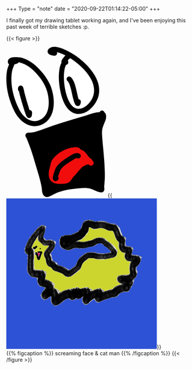 +++
Type = "note"
date = "2020-09-22T01:14:22-05:00"
+++

I finally got my drawing tablet working again, and I've been enjoying this past week of terrible sketches :p.

{{< figure >}}

<div class="flex space-x-4">
<svg class="w-1/2" alt="screaming face" height="400" viewBox="0 0 316 476" xmlns="http://www.w3.org/2000/svg" fill-rule="evenodd" clip-rule="evenodd" stroke-linejoin="round" stroke-miterlimit="2">
<path d="M22.354 41.9C18.553 54.39 11.799 65.237 9.778 78.41c-6.271 40.885 4.689 85.005 22.812 121.623 13.226 26.723 40.621 51.526 72.744 40.132 47.276-16.768 41.793-85.575 23.767-121.049-4.776-9.399-10.245-18.405-16.73-26.724C95.152 70.305 73.488 49.62 45.74 42.253c-4.216-1.12-33.434-4.888-32.919 5.484.168 3.377 16.589-1.377 18.887-2.22" fill="#fff"/>
<path d="M8.783 55.217c-2.689-1.698-3.819-4.422-3.952-7.084-.335-6.743 3.901-11.872 11.962-14.082 10.026-2.748 27.59-.436 31 .47 29.442 7.816 52.616 29.516 70.887 52.953 6.801 8.723 12.545 18.162 17.553 28.018 11.56 22.75 18.207 58.336 10.83 87.028-5.264 20.472-17.422 37.512-39.054 45.185-36.205 12.842-67.683-14.005-82.589-44.124C6.592 165.54-4.644 119.673 1.871 77.197c1.205-7.857 4.007-14.924 6.912-21.98zm30.019-6.005a7.973 7.973 0 01-4.341 3.817c-1.057.387-4.595 1.398-8.586 2.288-3.291 7.867-6.846 15.548-8.189 24.306-6.027 39.293 4.656 81.67 22.074 116.861 11.548 23.334 34.851 46.09 62.9 36.141 16.189-5.742 24.968-18.768 28.907-34.089 6.426-24.995.473-55.977-9.598-75.796-4.544-8.942-9.737-17.515-15.907-25.429-16.168-20.738-36.321-40.41-62.375-47.326-.787-.209-2.571-.51-4.885-.773z"/>
<path d="M188.078 49.048c0-5.2-3.909.68-5.117 2.646-3.28 5.345-5.212 11.196-6.436 17.316-3.029 15.148-2.893 31.45-1.315 46.745 3.348 32.458 18.061 100.805 65.528 86.572 5.618-1.685 11.118-4.877 15.799-8.346 6.494-4.813 12.039-10.877 16.61-17.51 38.66-56.089-19.749-116.674-64.685-145.868-12.182-7.914-51.3-30.36-66.8-19.855-9.829 6.662 7.071 9.674 10.942 9.532" fill="#fff"/>
<path d="M159.863 16.915a8.003 8.003 0 01-6.965 11.359c-3.273.121-13.097-1.578-17.487-4.809-3.781-2.782-5.211-6.456-4.681-10.258.348-2.494 1.749-5.9 6.443-9.08 6.15-4.17 15.043-5.047 25.01-3.066 18.596 3.696 41.619 16.976 50.637 22.834 23.378 15.187 50.195 38.608 66.204 65.46 16.987 28.49 22.05 60.695.71 91.657-5.068 7.353-11.233 14.06-18.433 19.396-5.403 4.005-11.78 7.637-18.266 9.582-22.834 6.847-39.427-2.02-51.302-17.836-15.653-20.846-22.358-54.997-24.481-75.579-1.658-16.077-1.755-33.21 1.428-49.134 1.41-7.05 3.684-13.774 7.463-19.932.733-1.194 2.23-3.432 3.627-4.928 1.354-1.449 2.809-2.41 3.961-2.9 3.881-1.654 7.157-.764 9.732 1.948 1.045 1.101 2.615 3.235 2.615 7.42a8.002 8.002 0 01-6.941 7.927c-2.39 4.232-3.813 8.83-4.767 13.602-2.874 14.373-2.7 29.843-1.203 44.356 1.595 15.46 5.811 39.49 15.366 57.937 8.197 15.825 20.511 27.61 39.907 21.793 4.751-1.425 9.375-4.176 13.333-7.11 5.788-4.29 10.713-9.71 14.787-15.623 17.32-25.129 12.509-51.259-1.278-74.383-14.764-24.762-39.62-46.23-61.179-60.236-6.954-4.518-23.119-14.045-38.136-18.76a68.522 68.522 0 00-6.104-1.637z"/>
<path d="M194.961 31.663c1.834-1.53-3.648 2.31-4.413 3.265-3.75 4.69-6.52 7.29-8.381 12.266" fill="#fff"/>
<path d="M196.443 40.36c-2.949 3.62-5.296 5.658-6.783 9.636-1.546 4.135-6.16 6.237-10.295 4.691a8.003 8.003 0 01-4.691-10.295c2.175-5.819 5.241-8.976 9.626-14.46.984-1.23 6.788-5.478 7.574-5.847 2.549-1.2 4.451-.75 5.191-.587 2.302.512 3.803 1.764 4.828 3.233.971 1.391 1.652 3.168 1.39 5.482-.037.332.038 2.894-3.197 5.593a7.939 7.939 0 01-1.621 1.05l-2.022 1.504zm-7.231-14.26l-.11.12.129-.14-.019.02zm.293-.288l-.224.22.241-.236-.017.016zM292.649 214.684c-14.435.94-28.984 7.518-42.71 11.734-22.775 6.996-45.734 13.385-68.479 20.475-19.036 5.934-37.827 12.432-56.564 19.236-9.941 3.61-18.151 6.742-28.24 9.62-3.554 1.013-7.142 1.926-10.767 2.648a79.336 79.336 0 01-8.735 1.236c-2.228.191-4.472.07-6.708.087-4.058.032-1.179 1.911.619 5.648 1.545 3.211 2.768 6.372 4.059 9.708 1.958 5.052 3.923 10.102 5.824 15.176a729.336 729.336 0 017.414 20.916c4.364 13.038 8.113 26.236 11.912 39.445 6.942 24.131 15.301 48.34 19.503 73.155 1.112 6.572-.156 20.272 7.765 23.473 3.22 1.302 25.599-11.259 28.856-12.618 18.859-7.87 39.95-11.704 60.182-13.767 16.563-1.688 35.81-4.412 52.264.41 8.781 2.571 16.594 7.39 25.216 10.267 1.142.381 6.389 1.841 7.59.62 1.423-1.449-.182-8.123 0-10.593.678-9.227 1.758-18.343 1.942-27.62.805-40.636-4.409-80.356-7.678-120.807-2.704-33.458-1.626-34.645 10.148-63.097 1.636-3.95 2.858-10.549.933-14.693-.696-1.498-4.376-4.273-4.376-5.512 0-.777.795 1.361.973 2.117.357 1.516-.055 2.561-.619 3.972"/>
<path d="M295.03 207.047c.65-2.04 1.929-3.058 2.564-3.576 1.63-1.33 3.462-1.895 5.462-1.798 1.357.065 3.065.445 4.762 1.855a8.302 8.302 0 011.681 1.907c.185.287.439.808.702 1.416 1.169 1.308 3.544 4.033 4.049 5.122 2.764 5.95 1.552 15.45-.796 21.123-11.083 26.782-12.111 27.897-9.566 59.393 3.291 40.718 8.513 80.704 7.702 121.61-.186 9.42-1.273 18.677-1.962 28.047-.152 2.068.825 6.955.486 9.601-.353 2.76-1.517 4.75-2.759 6.013-1.279 1.301-3.237 2.457-5.892 2.776-3.063.368-8.533-.946-9.936-1.415-8.528-2.846-16.247-7.634-24.932-10.179-15.49-4.539-33.611-1.717-49.204-.127-19.465 1.984-39.768 5.62-57.912 13.191-2.652 1.106-17.777 9.473-25.393 12.112-4.487 1.555-7.996 1.165-9.542.541-5.478-2.214-8.875-6.972-10.549-13.044-1.527-5.536-1.405-12.368-2.106-16.512-4.152-24.52-12.443-48.433-19.303-72.278-3.768-13.1-7.483-26.188-11.81-39.118a719.905 719.905 0 00-7.32-20.649c-1.89-5.046-3.845-10.068-5.791-15.093-1.215-3.135-2.356-6.11-3.809-9.128-1.249-2.595-2.744-4.565-3.088-5.717-.789-2.65-.34-4.857.646-6.679.91-1.68 2.992-4.673 8.969-4.72 2.029-.016 4.066.114 6.088-.059a71.645 71.645 0 007.855-1.11c3.413-.68 6.79-1.542 10.136-2.497 9.898-2.823 17.95-5.904 27.703-9.446 18.854-6.846 37.76-13.383 56.914-19.354 22.756-7.093 45.725-13.485 68.511-20.484 14.301-4.393 29.501-11.09 44.54-12.07a7.92 7.92 0 012.9.346zm2.057 14.291a7.924 7.924 0 01-3.918 1.33c-13.831.9-27.729 7.358-40.881 11.398-22.764 6.992-45.713 13.377-68.447 20.464-18.919 5.898-37.593 12.356-56.214 19.12-10.129 3.677-18.497 6.86-28.777 9.792-3.762 1.073-7.561 2.037-11.399 2.801a85.865 85.865 0 01-6.792 1.072 256.6 256.6 0 011.925 4.871c1.968 5.081 3.945 10.158 5.856 15.261a739.838 739.838 0 017.509 21.182c4.399 13.147 8.182 26.453 12.014 39.773 7.024 24.417 15.45 48.921 19.701 74.03.555 3.276.513 8.328 1.323 12.96.181 1.036.404 2.047.747 2.962 5.754-2.748 21.334-10.176 23.583-11.114 19.574-8.169 41.452-12.202 62.452-14.343 17.533-1.787 37.906-4.413 55.325.69 7.881 2.31 14.999 6.391 22.599 9.31-.041-.806-.053-1.494-.022-1.923.668-9.085 1.741-18.059 1.922-27.193.8-40.366-4.406-79.82-7.653-120.003-2.862-35.422-1.735-36.68 10.73-66.8.421-1.017.905-2.332 1.204-3.685a7.967 7.967 0 01-2.787-1.955zM40.099 141.227a7.983 7.983 0 01-3.332-6.493c0-3.566.438-5.59.754-6.48.653-1.84 1.635-2.919 2.419-3.605 2.635-2.309 5.494-2.66 8.522-1.402 1.132.471 3.315 1.7 4.726 4.831 1.644 3.652 4.554 18.66 4.775 19.48 4.219 15.608 8.582 31.185 13.564 46.57.621 1.918 1.232 3.882 1.871 5.85l.05-.002c4.416 0 8 3.585 8 8 0 .15-.018 6.63-.756 9.732-.78 3.283-2.642 5.191-3.91 6.041-2.092 1.403-4.365 1.788-6.808 1.138-1.414-.377-3.999-1.336-5.948-5.157-3.304-6.478-5.5-13.813-7.721-20.673-5.062-15.634-9.5-31.463-13.788-47.324-.11-.407-1.359-5.866-2.418-10.506zM228.517 165.683a8 8 0 017.255 8.476c-1.086 16.958-12.263 14.074-15.704 10.891-1.272-1.177-3.074-3.982-4.5-7.726-2.09-5.487-4.137-13.5-4.615-15.359-2.091-8.128-4.789-23.817-9.022-37.03-2.302-7.188-4.727-13.7-8.344-16.673-3.411-2.803-3.904-7.849-1.101-11.26 2.803-3.41 7.849-3.904 11.26-1.1 4.189 3.441 7.974 9.602 10.974 17.231 5.747 14.613 9.206 35.041 11.728 44.846.264 1.027 1.06 4.274 2.069 7.704z"/>
<g fill="#f20d0d">
<path d="M227.876 328.52c0-1.86-5.912-3-8.031-3-9.588 0-17.93 2.503-27.001 5.648-14.753 5.115-33.539 18.724-41.741 32.384-3.449 5.744-3.845 14.442-5.911 20.915-2.862 8.97-5.722 26.137 1.764 33.71 6.194 6.264 13.306 7.324 22.239 7.324 7.072 0 16.692.825 23.029-2.736 7.139-4.012 8.048-10.136 13.414-15.797 9.537-10.063 17.988-21.515 27.711-31.238 4.97-4.97 30.783-19.276 34.857-7.94"/>
<path d="M261.201 371.653c-1.29.13-4.478.51-6.569 1.231a51.027 51.027 0 00-4.688 1.903c-4.865 2.244-9.308 4.97-10.938 6.6-9.674 9.673-18.073 21.073-27.562 31.085-2.314 2.441-3.607 5.025-5.151 7.39-2.448 3.745-5.27 7.135-10.149 9.877-7.435 4.178-18.652 3.762-26.949 3.762-11.28 0-20.108-1.79-27.928-9.7-4.236-4.284-6.482-10.605-6.971-17.622-.592-8.49 1.315-18.004 3.275-24.144 2.24-7.019 2.933-16.373 6.673-22.602 9.05-15.07 29.702-30.18 45.979-35.823 9.944-3.449 19.111-6.09 29.622-6.09 2.852 0 9.685 1.593 12.345 3.685 2.687 2.114 3.686 4.786 3.686 7.314 0 4.416-3.585 8-8 8a7.974 7.974 0 01-5.888-2.588c-.739-.184-1.744-.41-2.143-.41-8.665 0-16.183 2.363-24.381 5.206-13.229 4.586-30.147 16.694-37.502 28.943-1.303 2.17-1.913 4.936-2.509 7.733-.845 3.968-1.532 8.027-2.639 11.497-1.476 4.623-3.002 11.774-2.557 18.166.203 2.91.632 5.71 2.388 7.486 4.569 4.622 9.959 4.95 16.55 4.95 3.395 0 7.403.21 11.323-.02 2.813-.165 5.603-.464 7.787-1.692 2.905-1.632 4.136-3.923 5.564-6.21 1.669-2.67 3.411-5.423 5.962-8.115 9.586-10.115 18.088-21.619 27.861-31.392 4.15-4.15 20.493-13.736 31.586-14.489 8.065-.547 13.983 2.618 16.456 9.5a8.004 8.004 0 01-4.822 10.234c-3.749 1.347-7.849-.28-9.711-3.665z"/>
<path d="M267.412 367.258c-4.137-.682-.603-4.977-3.884-6.618-10.22-5.11-14.89-19.014-24.356-25.325-4.877-3.25-12.287-3.177-18.001-3.177-2.745 0-5.3-1.414-7.59-1.414-.171 0-.427-.433-.441-.263-.083.997 0 2 0 3"/>
<path d="M217.974 339.832a7.954 7.954 0 01-4.834 1.628c-4.415 0-8-3.584-8-8 0-1.219-.073-2.444.027-3.659.238-2.875 1.6-4.39 2.633-5.32a7.846 7.846 0 014.095-1.958c1.171-.188 7.061 2.346 7.061 2.346s-3.923-2.145-5.375-2.145c1.583 0 3.252.31 4.973.78.837.227 1.695.634 2.617.634 7.155 0 16.331.45 22.438 4.521 5.468 3.644 9.698 9.346 13.889 15.011 2.856 3.86 5.585 7.803 9.607 9.815 3.006 1.502 4.572 4.985 5.344 7.56a7.993 7.993 0 012.856 7.513 8.003 8.003 0 01-9.194 6.593c-2.811-.463-4.573-1.609-5.826-2.818-1.265-1.22-2.118-3.83-2.614-5.825-5.106-3.223-9.19-8.125-13.035-13.322-3.066-4.144-5.902-8.548-9.902-11.215-3.651-2.434-9.285-1.833-13.563-1.833a17.89 17.89 0 01-3.197-.306z"/>
</g>
<path d="M163.783 411.165a8 8 0 01-.971 10.84c-4.96 4.466-9.145 3.077-11.233 1.91-1.939-1.086-4.045-3.172-4.518-7.043-.263-2.156.298-6.452 1.651-11.385 2.528-9.214 7.33-21.369 7.819-22.222 9.769-17.04 28.601-27.862 44.597-38.174 4.3-2.773 9.425-6.228 14.716-7.856 4.836-1.487 9.809-1.624 14.711.384a8.005 8.005 0 014.371 10.436 8.004 8.004 0 01-10.436 4.37c-1.836-.752-3.676-.092-5.456.661-3.338 1.413-6.476 3.673-9.237 5.453-13.856 8.932-30.651 17.713-39.219 32.4-.274.715-4.526 11.818-6.436 18.78-.125.458-.247.95-.359 1.446z"/>
</svg>
{{<img src="cat-man.png" alt="cat man" class="w-1/2">}}
</div>
{{% figcaption %}}
screaming face & cat man
{{% /figcaption %}}
{{< /figure >}}
